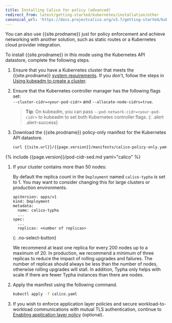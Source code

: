 ```yaml
---
title: Installing Calico for policy (advanced)
redirect_from: latest/getting-started/kubernetes/installation/other
canonical_url: 'https://docs.projectcalico.org/v3.7/getting-started/kubernetes/installation/other'
---
```


You can also use {{site.prodname}} just for policy enforcement and achieve networking
with another solution, such as static routes or a Kubernetes cloud provider integration.

To install {{site.prodname}} in this mode using the Kubernetes API datastore,
complete the following steps.

1. Ensure that you have a Kubernetes cluster that meets the
   {{site.prodname}} [system requirements](../requirements). If you don't,
   follow the steps in [Using kubeadm to create a cluster](http://kubernetes.io/docs/getting-started-guides/kubeadm/).

1. Ensure that the Kubernetes controller manager has the following flags
   set: <br>
   `--cluster-cidr=<your-pod-cidr>` and `--allocate-node-cidrs=true`.

   > **Tip**: On kubeadm, you can pass `--pod-network-cidr=<your-pod-cidr>`
   > to kubeadm to set both Kubernetes controller flags.
   {: .alert .alert-success}

1. Download the {{site.prodname}} policy-only manifest for the Kubernetes API datastore.

   ```bash
   curl {{site.url}}/{{page.version}}/manifests/calico-policy-only.yaml -O
   ```

{% include {{page.version}}/pod-cidr-sed.md yaml="calico" %}

1. If your cluster contains more than 50 nodes:

   By default the replica count in the `Deployment` named `calico-typha` is set to 1. 
   You may want to consider changing this for large clusters or production environments.
   
   ```
   apiVersion: apps/v1
   kind: Deployment
   metadata:
     name: calico-typha
     ...
   spec:
     ...
     replicas: <number of replicas>
   ```
   {: .no-select-button}
   
   We recommend at least one replica for every 200 nodes up to a maximum of 20. In production, 
   we recommend a minimum of three replicas to reduce the impact of rolling upgrades and 
   failures.  The number of replicas should always be less than the number of nodes, otherwise 
   rolling upgrades will stall. In addition, Typha only helps with scale if there are fewer 
   Typha instances than there are nodes.

1. Apply the manifest using the following command.

   ```bash
   kubectl apply -f calico.yaml
   ```

1. If you wish to enforce application layer policies and secure workload-to-workload
   communications with mutual TLS authentication, continue to [Enabling application layer policy](app-layer-policy) (optional).
